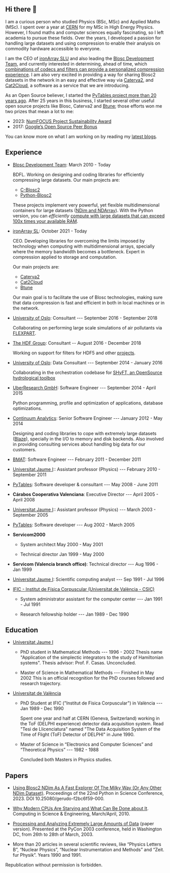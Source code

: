 ## Hi there 👋

<!--
**FrancescAlted/FrancescAlted** is a ✨ _special_ ✨ repository because its `README.md` (this file) appears on your GitHub profile.

-->

I am a curious person who studied Physics (BSc, MSc) and Applied Maths (MSc). I spent over a year at [CERN](https://home.cern) for my MSc in High Energy Physics. However, I found maths and computer sciences equally fascinating, so I left academia to pursue these fields. Over the years, I developed a passion for handling large datasets and using compression to enable their analysis on commodity hardware accessible to everyone.

I am the CEO of [ironArray SLU](https://ironarray.io) and also leading the [Blosc Development Team](https://blosc.org), and currently interested in determining, ahead of time, which [combinations of codecs and filters can provide a personalized compression experience](https://ironarray.io/btune). I am also very excited in providing a way for sharing Blosc2 datasets in the network in an easy and effective way via [Caterva2](https://ironarray.io/caterva2-doc/index.html), and [Cat2Cloud](https://ironarray.io/cat2cloud), a software as a service that we are introducing.

As an Open Source believer, I started the [PyTables project more than 20 years ago](https://www.blosc.org/posts/pytables-20years/).  After 25 years in this business, I started several other useful open source projects like Blosc, Caterva2 and [Btune](https://github.com/ironArray/Blosc2-Btune); those efforts won me two prizes that mean a lot to me:

* 2023: [NumFOCUS Project Sustainability Award](https://www.blosc.org/docs/NumFOCUS-Sustainability-Award.jpg)
* 2017: [Google’s Open Source Peer Bonus](https://opensource.googleblog.com/2017/10/more-open-source-peer-bonus-winners.html)

You can know more on what I am working on by reading my [latest blogs](https://www.blosc.org/authors/francesc-alted).

## Experience

  - [Blosc Development Team](https://blosc.org): March 2010 - Today

     BDFL. Working on designing and coding libraries for efficiently compressing large datasets. Our main projects are:
     + [C-Blosc2](https://github.com/Blosc/c-blosc2)
     + [Python-Blosc2](https://github.com/Blosc/python-blosc2)
     
     These projects implement very powerful, yet flexible multidimensional containers for large datasets ([NDim and NDArray](https://www.blosc.org/posts/blosc2-ndim-intro)). With the Python version, you can *efficiently* [compute with large datasets that can exceed 100x times your available RAM](https://ironarray.io/blog/compute-bigger).
    
  - [ironArray SL](https://ironarray.io): October 2021 - Today

     CEO.  Developing libraries for overcoming the limits imposed by technology when computing with multidimensional arrays, specially where the memory bandwidth becomes a bottleneck.  Expert in compression applied to storage and computation.

    Our main projects are:
    + [Caterva2](https://ironarray.io/caterva2)
    + [Cat2Cloud](https://ironarray.io/cat2cloud)
    + [Btune](https://ironarray.io/btune)
   
    Our main goal is to facilitate the use of Blosc technologies, making sure that data compression is fast and efficient in both in local machines or in the network.

  - [University of Oslo](http://www.mn.uio.no/geo/english/): Consultant --- September 2016 - September 2018

    Collaborating on performing large scale simulations of air pollutants via [FLEXPART](https://www.flexpart.eu/wiki).

  - [The HDF Group](https://www.hdfgroup.org): Consultant -- August 2016 - December 2018

    Working on support for filters for HDF5 and other [projects](https://www.hdfgroup.org/2017/08/handling-ingesting-data-streams-500k-messs/).

  - [University of Oslo](http://www.mn.uio.no/geo/english/): Data Consultant --- September 2014 - January 2016

    Collaborating in the orchestration codebase for [SHyFT, an OpenSource hydrological toolbox](https://github.com/statkraft/shyft)

  - [UberResearch GmbH](http://www.uberresearch.com/): Software Engineer --- September 2014 - April 2015

    Python programming, profile and optimization of applications, database optimizations.

  - [Continuum Analytics](http://www.continuum.io): Senior Software Engineer --- January 2012 - May 2014

    Designing and coding libraries to cope with extremely large datasets ([Blaze](http://blaze.pydata.org)), specially in the I/O to memory and disk backends.  Also involved in providing consulting services about handling big data for our customers.

  - [BMAT](http://www.bmat.com): Software Engineer ---	February 2011 - December 2011

  - [Universitat Jaume I](http://www.uji.es):: Assistant professor (Physics) --- February 2010 - September 2011

  - [PyTables](http://www.pytables.org): Software developer & consultant --- May 2008 - June 2011

  - **Cárabos Cooperativa Valenciana**: Executive Director --- April 2005 - April 2008

  - [Universitat Jaume I](http://www.uji.es):: Assistant professor (Physics) --- March 2003 - September 2005

  - [PyTables](http://www.pytables.org): Software developer --- Aug 2002 - March 2005

  - **Servicom2000**
    * System architect	May 2000 - May 2001

    * Technical director	Jan 1999 - May 2000

  - **Servicom (Valencia branch office)**: Technical director --- Aug 1996 - Jan 1999

  - [Universitat Jaume I](http://www.uji.es): Scientific computing analyst --- Sep 1991 - Jul 1996

  - [IFIC - Institut de Física Corpuscular (Universitat de València - CSIC)](http://webific.ific.uv.es/web/en)

    * System administrator assistant for the computer center --- Jan 1991 - Jul 1991

    * Research fellowship holder --- Jan 1989 - Dec 1990

## Education

  - [Universitat Jaume I](http://www.uji.es)

    * PhD student in Mathematical Methods --- 1996 - 2002
      Thesis name "Application of the simplectic integrators to the study of Hamiltonian systems". Thesis advisor: Prof. F. Casas. Unconcluded.

    * Master of Science in Mathematical Methods --- Finished in May 2002
      This is an official recognition for the PhD courses followed and research trajectory.

  - [Universitat de València](http://www.uv.es)
    * PhD Student at IFIC ("Institut de Física Corpuscular") in València --- Jan 1989 - Dec 1990

      Spent one year and half at CERN (Geneva, Switzerland) working in the ToF (DELPHI experience) detector data acquisition system. Read "Tesi de Llicenciatura" named "The Data Acquisition System of the Time of Flight (ToF) Detector of DELPHI" in June 1990.

    * Master of Science in “Electronics and Computer Sciences” and “Theoretical Physics” --- 1982 - 1988

      Concluded both Masters in Physics studies.


## Papers

  * [Using Blosc2 NDim As A Fast Explorer Of The Milky Way (Or Any Other NDim Dataset)](https://conference.scipy.org/proceedings/scipy2023/Francesc_Alted.html). Proceedings of the 22nd Python in Science Conference, 2023. DOI 10.25080/gerudo-f2bc6f59-000.
  
  * [Why Modern CPUs Are Starving and What Can Be Done about It](http://www.blosc.org/docs/CISE-12-2-ScientificPro.pdf). Computing in Science & Engineering, March/April, 2010.

  * [Processing and Analyzing Extremely Large Amounts of Data](http://www.blosc.org/docs/pycon2003-paper.pdf) (paper version). Presented at the PyCon 2003 conference, held in Washington DC, from 26th to 28th of March, 2003.

  * More than 20 articles in several scientific reviews, like “Physics Letters B”, “Nuclear Physics”, “Nuclear Instrumentation and Methods” and “Zeit. fur Physik”. Years 1990 and 1991.

Republication without permission is forbidden.

